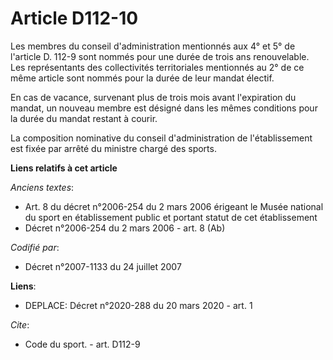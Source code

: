 # Article D112-10

Les membres du conseil d'administration mentionnés aux 4° et 5° de l'article D. 112-9 sont nommés pour une durée de trois ans
renouvelable. Les représentants des collectivités territoriales mentionnés au 2° de ce même article sont nommés pour la durée
de leur mandat électif. 

En cas de vacance, survenant plus de trois mois avant l'expiration du mandat, un nouveau membre est désigné dans les mêmes
conditions pour la durée du mandat restant à courir. 

La composition nominative du conseil d'administration de l'établissement est fixée par arrêté du ministre chargé des sports.

**Liens relatifs à cet article**

_Anciens textes_:

  - Art. 8 du décret n°2006-254 du 2 mars 2006 érigeant le Musée national du sport en établissement public et portant statut de cet établissement
  - Décret n°2006-254 du 2 mars 2006 - art. 8 (Ab)

_Codifié par_:

  - Décret n°2007-1133 du 24 juillet 2007

**Liens**:

  - DEPLACE: Décret n°2020-288 du 20 mars 2020 - art. 1

_Cite_:

  - Code du sport. - art. D112-9
